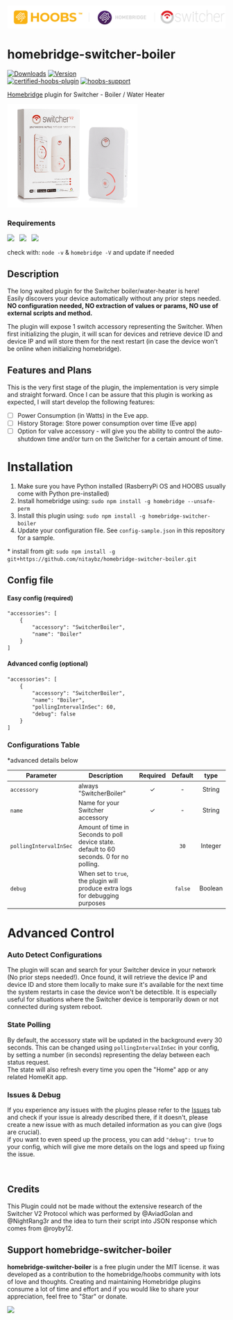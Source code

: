 <img src="branding/hoobs_homebridge_switcher.svg" width="700px">

# homebridge-switcher-boiler

[![Downloads](https://img.shields.io/npm/dt/homebridge-switcher-boiler.svg?color=critical)](https://www.npmjs.com/package/homebridge-switcher-boiler)
[![Version](https://img.shields.io/npm/v/homebridge-switcher-boiler)](https://www.npmjs.com/package/homebridge-switcher-boiler)<br>
[![certified-hoobs-plugin](https://badgen.net/badge/HOOBS/Certified/yellow)](https://plugins.hoobs.org) [![hoobs-support](https://badgen.net/badge/HOOBS/Support/yellow)](https://support.hoobs.org)

[Homebridge](https://github.com/nfarina/homebridge) plugin for Switcher - Boiler / Water Heater

  <img src="branding/product.png" width="300px">

### Requirements

<img src="https://img.shields.io/badge/node-%3E%3D10.17-brightgreen"> &nbsp;
<img src="https://img.shields.io/badge/homebridge-%3E%3D0.4.4-brightgreen"> &nbsp;
<img src="https://img.shields.io/badge/python-installed-brightgreen">

check with: `node -v` & `homebridge -V` and update if needed

## Description

The long waited plugin for the Switcher boiler/water-heater is here!<br>
Easily discovers your device automatically without any prior steps needed.<br>
**NO configuration needed, NO extraction of values or params, NO use of external scripts and method.**

The plugin will expose 1 switch accessory representing the Switcher. When first initializing the plugin, it will scan for devices and retrieve device ID and device IP and will store them for the next restart (in case the device won't be online when initializing homebridge).

## Features and Plans
This is the very first stage of the plugin, the implementation is very simple and straight forward.
Once I can be assure that this plugin is working as expected, I will start develop the following features:

- [ ] Power Consumption (in Watts) in the Eve app.
- [ ] History Storage: Store power consumption over time (Eve app)
- [ ] Option for valve accessory - will give you the ability to control the auto-shutdown time and/or turn on the Switcher for a certain amount of time.

# Installation

1. Make sure you have Python installed (RasberryPi OS and HOOBS usually come with Python pre-installed)
2. Install homebridge using: `sudo npm install -g homebridge --unsafe-perm`
3. Install this plugin using: `sudo npm install -g homebridge-switcher-boiler`
4. Update your configuration file. See `config-sample.json` in this repository for a sample.

\* install from git: `sudo npm install -g git+https://github.com/nitaybz/homebridge-switcher-boiler.git`

## Config file

#### Easy config (required)

```
"accessories": [
    {
        "accessory": "SwitcherBoiler",
        "name": "Boiler"
    }
]
```

#### Advanced config (optional)

```
"accessories": [
    {
        "accessory": "SwitcherBoiler",
        "name": "Boiler",
        "pollingIntervalInSec": 60,
        "debug": false
    }
]
```

### Configurations Table

*advanced details below

|             Parameter            |                       Description                       | Required |  Default |   type   |
| -------------------------------- | ------------------------------------------------------- |:--------:|:--------:|:--------:|
| `accessory`             | always "SwitcherBoiler"                                 |     ✓    |     -    |  String  |
| `name`                  | Name for your Switcher accessory                        |     ✓    |     -    |  String  |
| `pollingIntervalInSec`  |  Amount of time in Seconds to poll device state. default to 60 seconds. 0 for no polling.   |          |  `30` |  Integer |
| `debug`       |  When set to `true`, the plugin will produce extra logs for debugging purposes        |          |  `false` |  Boolean  |

# Advanced Control

### Auto Detect Configurations

The plugin will scan and search for your Switcher device in your network (No prior steps needed!). Once found, it will retrieve the device IP and device ID and store them locally to make sure it's available for the next time the system restarts in case the device won't be detectible.
It is especially useful for situations where the Switcher device is temporarily down or not connected during system reboot.

### State Polling

By default, the accessory state will be updated in the background every 30 seconds. This can be changed using `pollingIntervalInSec` in your config, by setting a number (in seconds) representing the delay between each status request.<br>
The state will also refresh every time you open the "Home" app or any related HomeKit app.

### Issues & Debug

If you experience any issues with the plugins please refer to the [Issues](https://github.com/nitaybz/homebridge-switcher-boiler/issues) tab and check if your issue is already described there, if it doesn't, please create a new issue with as much detailed information as you can give (logs are crucial).<br>
if you want to even speed up the process, you can add `"debug": true` to your config, which will give me more details on the logs and speed up fixing the issue.

<br>

## Credits

This Plugin could not be made without the extensive research of the Switcher V2 Protocol which was performed by @AviadGolan and @NightRang3r and the idea to turn their script into JSON response which comes from @royby12.

## Support homebridge-switcher-boiler

**homebridge-switcher-boiler** is a free plugin under the MIT license. it was developed as a contribution to the homebridge/hoobs community with lots of love and thoughts.
Creating and maintaining Homebridge plugins consume a lot of time and effort and if you would like to share your appreciation, feel free to "Star" or donate.

<a target="blank" href="https://www.paypal.me/nitaybz"><img src="https://img.shields.io/badge/Donate-PayPal-blue.svg"/></a>
